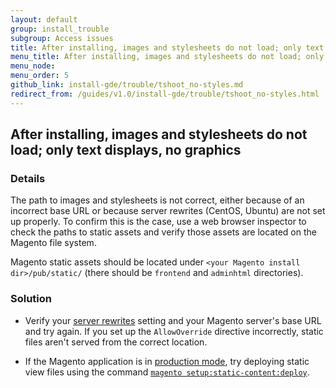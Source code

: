 ```yaml
---
layout: default
group: install_trouble
subgroup: Access issues
title: After installing, images and stylesheets do not load; only text displays, no graphics
menu_title: After installing, images and stylesheets do not load; only text displays, no graphics
menu_node:
menu_order: 5
github_link: install-gde/trouble/tshoot_no-styles.md
redirect_from: /guides/v1.0/install-gde/trouble/tshoot_no-styles.html
---
```


<h2 id="install-trouble-styles">After installing, images and stylesheets do not load; only text displays, no graphics</h2>

### Details

The path to images and stylesheets is not correct, either because of an incorrect base URL or because server rewrites (CentOS, Ubuntu) are not set up properly. To confirm this is the case, use a web browser inspector to check the paths to static assets and verify those assets are located on the Magento file system.

Magento static assets should be located under `<your Magento install dir>/pub/static/` (there should be `frontend` and `adminhtml` directories).

### Solution

*	Verify your <a href="{{ site.gdeurl }}install-gde/prereq/apache.html#apache-help-rewrite">server rewrites</a> setting and your Magento server's base URL and try again. If you set up the `AllowOverride` directive incorrectly, static files aren't served from the correct location.

*	If the Magento application is in <a href="{{ site.gdeurl }}config-guide/bootstrap/magento-modes.html#mode-production">production mode</a>, try deploying static view files using the command <a href="{{ site.gdeurl }}config-guide/cli/config-cli-subcommands-static-view.html">`magento setup:static-content:deploy`</a>.
